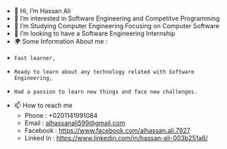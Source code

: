 - 👋 Hi, I’m Hassan Ali
- 👀 I’m interested in Software Engineering and Competitve Programming 
- 🌱 I’m Studying Computer Engineering Focusing on Computer Software 
- 💞️ I’m looking to have a Software Engineering Internship
- 🌍 Some Information About me : 
-     Fast learner,
-     Ready to learn about any technology related with Software Engineering, 
-     Had a passion to learn new things and face new challenges.

- 📫 How to reach me 
  * Phone : +0201141991084
  * Email : alhassanali599@gmail.com
  * Facebook : https://www.facebook.com/alhassan.ali.7927
  * Linked In : https://www.linkedin.com/in/hassan-ali-003b251a6/
